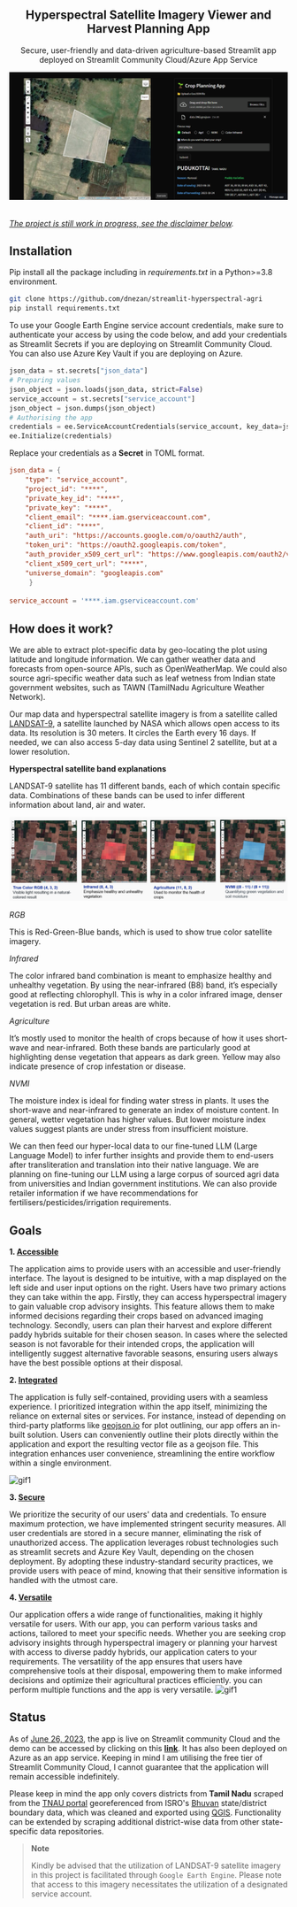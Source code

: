 <br />
<div align="center">

  <h2 align="center">Hyperspectral Satellite Imagery Viewer and Harvest Planning App</h2>

  <p align="center">
    Secure, user-friendly and data-driven agriculture-based Streamlit app deployed on Streamlit Community Cloud/Azure App Service 
  </p>
    <a href="https://github.com/dnezan/streamlit-hyperspectral-agri">
    <img src="./data/gifs/banner_poc.png" alt="Logo">
</div>
</br>

*The project is still work in progress, see the [disclaimer below](#status).*

## Installation

Pip install all the package including in *requirements.txt* in a Python>=3.8 environment.
```sh
git clone https://github.com/dnezan/streamlit-hyperspectral-agri
pip install requirements.txt
```
To use your Google Earth Engine service account credentials, make sure to authenticate your access by using the code below, and add your credentials as Streamlit Secrets if you are deploying on Streamlit Community Cloud. You can also use Azure Key Vault if you are deploying on Azure.

```python
json_data = st.secrets["json_data"]
# Preparing values
json_object = json.loads(json_data, strict=False)
service_account = st.secrets["service_account"]
json_object = json.dumps(json_object)
# Authorising the app
credentials = ee.ServiceAccountCredentials(service_account, key_data=json_object)
ee.Initialize(credentials)
```

Replace your credentials as a **Secret** in TOML format.
```toml
json_data = { 
    "type": "service_account",
    "project_id": "****",
    "private_key_id": "****",
    "private_key": "****",
    "client_email": "****.iam.gserviceaccount.com",
    "client_id": "****",
    "auth_uri": "https://accounts.google.com/o/oauth2/auth",
    "token_uri": "https://oauth2.googleapis.com/token",
    "auth_provider_x509_cert_url": "https://www.googleapis.com/oauth2/v1/certs",
    "client_x509_cert_url": "****",
    "universe_domain": "googleapis.com"
     }

service_account = '****.iam.gserviceaccount.com'
```

## How does it work?

We are able to extract plot-specific data by geo-locating the plot using latitude and longitude information. We can gather weather data and forecasts from open-source APIs, such as OpenWeatherMap. We could also source agri-specific weather data such as leaf wetness from Indian state government websites, such as TAWN (TamilNadu Agriculture Weather Network). 

Our map data and hyperspectral satellite imagery is from a satellite called [LANDSAT-9](https://developers.google.com/earth-engine/datasets/catalog/landsat-9), a satellite launched by NASA which allows open access to its data. Its resolution is 30 meters. It circles the Earth every 16 days. If needed, we can also access 5-day data using Sentinel 2 satellite, but at a lower resolution.

**Hyperspectral satellite band explanations**

LANDSAT-9 satellite has 11 different bands, each of which contain specific data. Combinations of these bands can be used to infer different information about land, air and water.

![](./data/gifs/hyper.png)

*RGB*

This is Red-Green-Blue bands, which is used to show true color satellite imagery.

*Infrared*

The color infrared band combination is meant to emphasize healthy and unhealthy vegetation. By using the near-infrared (B8) band, it’s especially good at reflecting chlorophyll. This is why in a color infrared image, denser vegetation is red. But urban areas are white.

*Agriculture*

It’s mostly used to monitor the health of crops because of how it uses short-wave and near-infrared. Both these bands are particularly good at highlighting dense vegetation that appears as dark green. Yellow may also indicate presence of crop infestation or disease.

*NVMI*

The moisture index is ideal for finding water stress in plants. It uses the short-wave and near-infrared to generate an index of moisture content. In general, wetter vegetation has higher values. But lower moisture index values suggest plants are under stress from insufficient moisture.

We can then feed our hyper-local data to our fine-tuned LLM (Large Language Model) to infer further insights and provide them to end-users after transliteration and translation into their native language. We are planning on fine-tuning our LLM using a large corpus of sourced agri data from universities and Indian government institutions. We can also provide retailer information if we have recommendations for fertilisers/pesticides/irrigation requirements.

## Goals
**1. <u>Accessible**</u>

The application aims to provide users with an accessible and user-friendly interface. The layout is designed to be intuitive, with a map displayed on the left side and user input options on the right. Users have two primary actions they can take within the app. Firstly, they can access hyperspectral imagery to gain valuable crop advisory insights. This feature allows them to make informed decisions regarding their crops based on advanced imaging technology. Secondly, users can plan their harvest and explore different paddy hybrids suitable for their chosen season. In cases where the selected season is not favorable for their intended crops, the application will intelligently suggest alternative favorable seasons, ensuring users always have the best possible options at their disposal.

**2. <u>Integrated**</u>

The application is fully self-contained, providing users with a seamless experience. I prioritized integration within the app itself, minimizing the reliance on external sites or services. For instance, instead of depending on third-party platforms like [geojson.io](geojson.io) for plot outlining, our app offers an in-built solution. Users can conveniently outline their plots directly within the application and export the resulting vector file as a geojson file. This integration enhances user convenience, streamlining the entire workflow within a single environment.

![gif1](https://github.com/dnezan/streamlit-hyperspectral-agri/blob/main/data/gifs/browse.gif?raw=true)

**3. <u>Secure**</u>

We prioritize the security of our users' data and credentials. To ensure maximum protection, we have implemented stringent security measures. All user credentials are stored in a secure manner, eliminating the risk of unauthorized access. The application leverages robust technologies such as streamlit secrets and Azure Key Vault, depending on the chosen deployment. By adopting these industry-standard security practices, we provide users with peace of mind, knowing that their sensitive information is handled with the utmost care.

**4. <u>Versatile**</u>

Our application offers a wide range of functionalities, making it highly versatile for users. With our app, you can perform various tasks and actions, tailored to meet your specific needs. Whether you are seeking crop advisory insights through hyperspectral imagery or planning your harvest with access to diverse paddy hybrids, our application caters to your requirements. The versatility of the app ensures that users have comprehensive tools at their disposal, empowering them to make informed decisions and optimize their agricultural practices efficiently.
you can perform multiple functions and the app is very versatile.
![gif1](https://github.com/dnezan/streamlit-hyperspectral-agri/blob/main/data/gifs/versatile.gif?raw=true)

## Status

As of <u>June 26, 2023</u>, the app is live on Streamlit community Cloud and the demo can be accessed by clicking on this **[link](https://agritech-crop-app.streamlit.app/)**. It has also been deployed on Azure as an app service. Keeping in mind I am utilising the free tier of Streamlit Community Cloud, I cannot guarantee that the application will remain accessible indefinitely.

Please keep in mind the app only covers districts from **Tamil Nadu** scraped from the [TNAU portal](http://www.agritech.tnau.ac.in/expert_system/paddy/seasonvariety.html) georeferenced from ISRO's [Bhuvan](https://bhuvan-app1.nrsc.gov.in/state/PB) state/district boundary data, which was cleaned and exported using [QGIS](https://www.qgis.org/en/site/). Functionality can be extended by scraping additional district-wise data from other state-specific data repositories.

> **Note**
> 
> Kindly be advised that the utilization of LANDSAT-9 satellite imagery in this project is facilitated through `Google Earth Engine`. Please note that access to this imagery necessitates the utilization of a designated service account.

